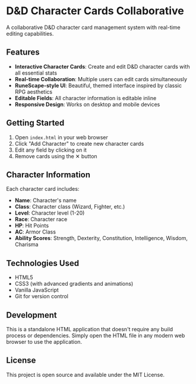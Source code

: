 # D&D Character Cards Collaborative

A collaborative D&D character card management system with real-time editing capabilities.

## Features

- **Interactive Character Cards**: Create and edit D&D character cards with all essential stats
- **Real-time Collaboration**: Multiple users can edit cards simultaneously
- **RuneScape-style UI**: Beautiful, themed interface inspired by classic RPG aesthetics
- **Editable Fields**: All character information is editable inline
- **Responsive Design**: Works on desktop and mobile devices

## Getting Started

1. Open `index.html` in your web browser
2. Click "Add Character" to create new character cards
3. Edit any field by clicking on it
4. Remove cards using the ✕ button

## Character Information

Each character card includes:
- **Name**: Character's name
- **Class**: Character class (Wizard, Fighter, etc.)
- **Level**: Character level (1-20)
- **Race**: Character race
- **HP**: Hit Points
- **AC**: Armor Class
- **Ability Scores**: Strength, Dexterity, Constitution, Intelligence, Wisdom, Charisma

## Technologies Used

- HTML5
- CSS3 (with advanced gradients and animations)
- Vanilla JavaScript
- Git for version control

## Development

This is a standalone HTML application that doesn't require any build process or dependencies. Simply open the HTML file in any modern web browser to use the application.

## License

This project is open source and available under the MIT License.

